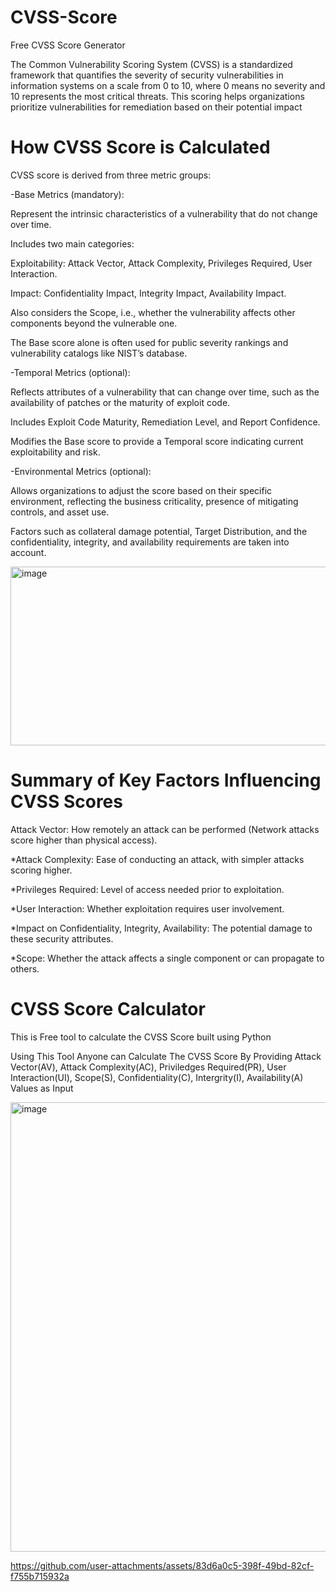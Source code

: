 # CVSS-Score
Free CVSS Score Generator 

The Common Vulnerability Scoring System (CVSS) is a standardized framework that quantifies the severity of security vulnerabilities in information systems on a scale from 0 to 10, where 0 means no severity and 10 represents the most critical threats. This scoring helps organizations prioritize vulnerabilities for remediation based on their potential impact

# How CVSS Score is Calculated
CVSS score is derived from three metric groups:

 -Base Metrics (mandatory):

Represent the intrinsic characteristics of a vulnerability that do not change over time.

Includes two main categories:

Exploitability: Attack Vector, Attack Complexity, Privileges Required, User Interaction.

Impact: Confidentiality Impact, Integrity Impact, Availability Impact.

Also considers the Scope, i.e., whether the vulnerability affects other components beyond the vulnerable one.

The Base score alone is often used for public severity rankings and vulnerability catalogs like NIST’s database.

-Temporal Metrics (optional):

Reflects attributes of a vulnerability that can change over time, such as the availability of patches or the maturity of exploit code.

Includes Exploit Code Maturity, Remediation Level, and Report Confidence.

Modifies the Base score to provide a Temporal score indicating current exploitability and risk.

 -Environmental Metrics (optional):

Allows organizations to adjust the score based on their specific environment, reflecting the business criticality, presence of mitigating controls, and asset use.

Factors such as collateral damage potential, Target Distribution, and the confidentiality, integrity, and availability requirements are taken into account.

<img width="751" height="286" alt="image" src="https://github.com/user-attachments/assets/0a7a917a-680d-42d9-aa32-c1a73a1be2f6" />

# Summary of Key Factors Influencing CVSS Scores
Attack Vector: How remotely an attack can be performed (Network attacks score higher than physical access).

 *Attack Complexity: Ease of conducting an attack, with simpler attacks scoring higher.

 *Privileges Required: Level of access needed prior to exploitation.

 *User Interaction: Whether exploitation requires user involvement.

 *Impact on Confidentiality, Integrity, Availability: The potential damage to these security attributes.

 *Scope: Whether the attack affects a single component or can propagate to others.

 # CVSS Score Calculator

 This is Free tool to calculate the CVSS Score built using Python

 Using This Tool Anyone can Calculate The CVSS Score By Providing Attack Vector(AV), Attack Complexity(AC), Priviledges Required(PR), User Interaction(UI), Scope(S), Confidentiality(C), Intergrity(I), Availability(A) Values as Input

 <img width="538" height="719" alt="image" src="https://github.com/user-attachments/assets/c2b4b003-266b-4762-97d4-780398850bfc" />

 
https://github.com/user-attachments/assets/83d6a0c5-398f-49bd-82cf-f755b715932a



